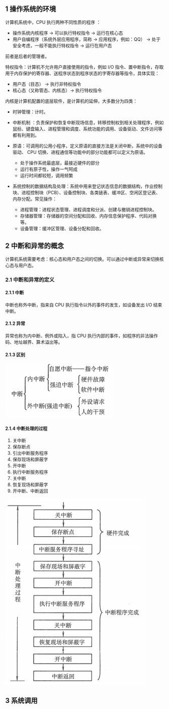## 1 操作系统的环境

计算机系统中，CPU 执行两种不同性质的程序 ：

* 操作系统内核程序  -> 可以执行特权指令 -> 运行在核心态
* 用户自编程序（系统外层应用程序，简称 -> 应用程序，例如：QQ） -> 处于安全考虑，一般不能执行特权指令  -> 运行在用户态

前者是后者的管理者。

特权指令：计算机不允许用户直接使用的指令，例如 I/O 指令、置中断指令，存取用于内存保护的寄存器、送程序状态到程序状态的字寄存器等指令，具体实现：

* 用户态（目态） -> 执行非特权指令
* 核心态（又称管态、内核态）-> 执行特权指令

内核是计算机配置的底层软件，是计算机的延伸，大多数分为四类：

* 时钟管理：计时。
* 中断机制 ：负责保护和恢复中断现场信息，转移控制权到相关处理程序，例如鼠标、键盘输入、进程管理和调度、系统功能的调用、设备驱动、文件访问等都有利用到。
* 原语：可调用的公用小程序，定义原语的直接方法是关闭中断，系统中的设备驱动、 CPU 切换、进程通信等功能中的部分功能都可以定义为原语。
  - 处于操作系统最底层，最接近硬件的部分
  - 运行有原子性，操作一气呵成
  - 运行时间都较短，调用频繁

* 系统控制的数据结构及处理：系统中用来登记状态信息的数据结构，作业控制块、进程控制块（PCB）、设备控制块、各类链表、缓冲区、空闲区登记表、内存分配。常见操作：
  - 进程管理：进程状态管理、进程调度和分派、创建与撤销进程控制块。
  - 存储器管理：存储器的空间分配和回收、内存信息保护程序、代码对换等。
  - 设备管理：缓冲区管理、设备分配和回收。

## 2 中断和异常的概念

计算机系统需要考虑：核心态和用户态之间的切换。可以通过中断或异常来切换核心态与用户态。

### 2.1 中断和异常的定义

#### 2.1.1 中断

中断也称外中断，指来自 CPU 执行指令以外的事件的发生，如设备发出 I/O 结束中断。

#### 2.1.2 异常

异常也称为内中断、例外或陷入，指 CPU 执行内部的事件，如程序的非法操作码、地址越界、算术溢出等。

#### 2.1.3 区别

![](../../asset/中断.png)

#### 2.1.4 中断处理的过程

1. 关中断
2. 保存断点
3. 引出中断服务程序
4. 保存现场和屏蔽字
5. 开中断
6. 执行中断服务程序
7. 关中断
8. 恢复现场和屏蔽字
9. 开中断、中断返回

![](../../asset/中断处理过程.png)

## 3 系统调用

